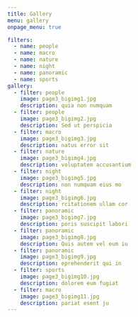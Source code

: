 ```yaml
---
title: Gallery
menu: gallery
onpage_menu: true

filters:
  - name: people
  - name: macro
  - name: nature
  - name: night
  - name: panoramic
  - name: sports 
gallery:
  - filter: people
    image: page3_bigimg1.jpg
    description: quia non numquam
  - filter: people
    image: page3_bigimg2.jpg
    description: Sed ut perspicia
  - filter: macro
    image: page3_bigimg3.jpg
    description: natus error sit
  - filter: nature
    image: page3_bigimg4.jpg
    description: voluptatem accusantium
  - filter: night
    image: page3_bigimg5.jpg
    description: non numquam eius mo
  - filter: night
    image: page3_bigimg6.jpg
    description: rcitationem ullam cor
  - filter: panoramic
    image: page3_bigimg7.jpg
    description: poris suscipit labori
  - filter: panoramic
    image: page3_bigimg8.jpg
    description: Quis autem vel eum iu
  - filter: panoramic
    image: page3_bigimg9.jpg
    description: eprehenderit qui in
  - filter: sports
    image: page3_bigimg10.jpg
    description: dolorem eum fugiat
  - filter: macro
    image: page3_bigimg11.jpg
    description: pariat esent ju
---
```

